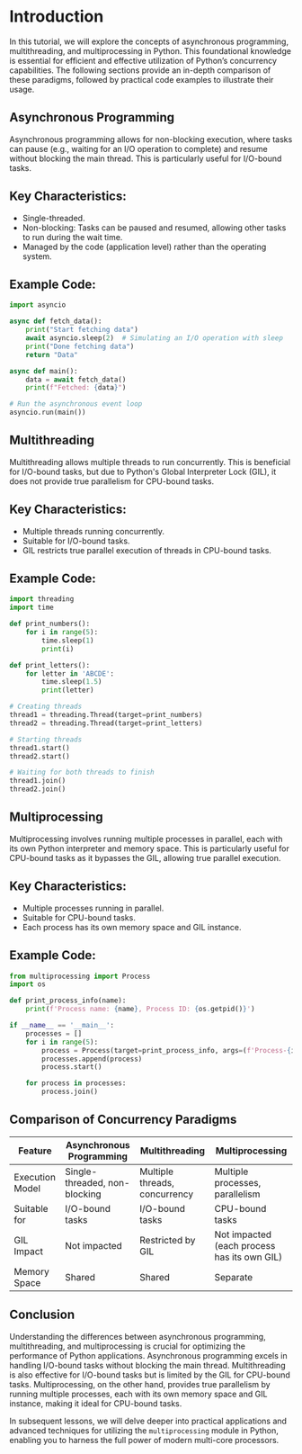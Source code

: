 # Introduction

In this tutorial, we will explore the concepts of asynchronous programming, multithreading, and multiprocessing in Python. This foundational knowledge is essential for efficient and effective utilization of Python’s concurrency capabilities. The following sections provide an in-depth comparison of these paradigms, followed by practical code examples to illustrate their usage.

## Asynchronous Programming

Asynchronous programming allows for non-blocking execution, where tasks can pause (e.g., waiting for an I/O operation to complete) and resume without blocking the main thread. This is particularly useful for I/O-bound tasks.

## Key Characteristics:
- Single-threaded.
- Non-blocking: Tasks can be paused and resumed, allowing other tasks to run during the wait time.
- Managed by the code (application level) rather than the operating system.

## Example Code:

```python
import asyncio

async def fetch_data():
    print("Start fetching data")
    await asyncio.sleep(2)  # Simulating an I/O operation with sleep
    print("Done fetching data")
    return "Data"

async def main():
    data = await fetch_data()
    print(f"Fetched: {data}")

# Run the asynchronous event loop
asyncio.run(main())
```

## Multithreading

Multithreading allows multiple threads to run concurrently. This is beneficial for I/O-bound tasks, but due to Python's Global Interpreter Lock (GIL), it does not provide true parallelism for CPU-bound tasks.

## Key Characteristics:
- Multiple threads running concurrently.
- Suitable for I/O-bound tasks.
- GIL restricts true parallel execution of threads in CPU-bound tasks.

## Example Code:

```python
import threading
import time

def print_numbers():
    for i in range(5):
        time.sleep(1)
        print(i)

def print_letters():
    for letter in 'ABCDE':
        time.sleep(1.5)
        print(letter)

# Creating threads
thread1 = threading.Thread(target=print_numbers)
thread2 = threading.Thread(target=print_letters)

# Starting threads
thread1.start()
thread2.start()

# Waiting for both threads to finish
thread1.join()
thread2.join()
```

## Multiprocessing

Multiprocessing involves running multiple processes in parallel, each with its own Python interpreter and memory space. This is particularly useful for CPU-bound tasks as it bypasses the GIL, allowing true parallel execution.

## Key Characteristics:
- Multiple processes running in parallel.
- Suitable for CPU-bound tasks.
- Each process has its own memory space and GIL instance.

## Example Code:

```python
from multiprocessing import Process
import os

def print_process_info(name):
    print(f'Process name: {name}, Process ID: {os.getpid()}')

if __name__ == '__main__':
    processes = []
    for i in range(5):
        process = Process(target=print_process_info, args=(f'Process-{i}',))
        processes.append(process)
        process.start()

    for process in processes:
        process.join()
```

## Comparison of Concurrency Paradigms

| Feature              | Asynchronous Programming       | Multithreading                    | Multiprocessing                  |
|----------------------|--------------------------------|-----------------------------------|----------------------------------|
| Execution Model      | Single-threaded, non-blocking  | Multiple threads, concurrency     | Multiple processes, parallelism  |
| Suitable for         | I/O-bound tasks                | I/O-bound tasks                   | CPU-bound tasks                  |
| GIL Impact           | Not impacted                   | Restricted by GIL                 | Not impacted (each process has its own GIL) |
| Memory Space         | Shared                         | Shared                            | Separate                         |

## Conclusion

Understanding the differences between asynchronous programming, multithreading, and multiprocessing is crucial for optimizing the performance of Python applications. Asynchronous programming excels in handling I/O-bound tasks without blocking the main thread. Multithreading is also effective for I/O-bound tasks but is limited by the GIL for CPU-bound tasks. Multiprocessing, on the other hand, provides true parallelism by running multiple processes, each with its own memory space and GIL instance, making it ideal for CPU-bound tasks.

In subsequent lessons, we will delve deeper into practical applications and advanced techniques for utilizing the `multiprocessing` module in Python, enabling you to harness the full power of modern multi-core processors.